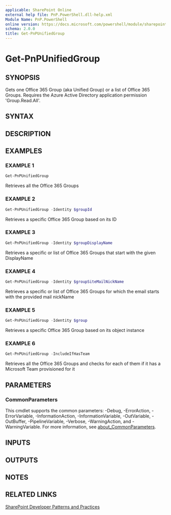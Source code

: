 ```yaml
---
applicable: SharePoint Online
external help file: PnP.PowerShell.dll-help.xml
Module Name: PnP.PowerShell
online version: https://docs.microsoft.com/powershell/module/sharepoint-pnp/get-pnpunifiedgroup
schema: 2.0.0
title: Get-PnPUnifiedGroup
---
```


# Get-PnPUnifiedGroup

## SYNOPSIS
Gets one Office 365 Group (aka Unified Group) or a list of Office 365 Groups. Requires the Azure Active Directory application permission 'Group.Read.All'.

## SYNTAX

## DESCRIPTION

## EXAMPLES

### EXAMPLE 1
```powershell
Get-PnPUnifiedGroup
```

Retrieves all the Office 365 Groups

### EXAMPLE 2
```powershell
Get-PnPUnifiedGroup -Identity $groupId
```

Retrieves a specific Office 365 Group based on its ID

### EXAMPLE 3
```powershell
Get-PnPUnifiedGroup -Identity $groupDisplayName
```

Retrieves a specific or list of Office 365 Groups that start with the given DisplayName

### EXAMPLE 4
```powershell
Get-PnPUnifiedGroup -Identity $groupSiteMailNickName
```

Retrieves a specific or list of Office 365 Groups for which the email starts with the provided mail nickName

### EXAMPLE 5
```powershell
Get-PnPUnifiedGroup -Identity $group
```

Retrieves a specific Office 365 Group based on its object instance

### EXAMPLE 6
```powershell
Get-PnPUnifiedGroup -IncludeIfHasTeam
```

Retrieves all the Office 365 Groups and checks for each of them if it has a Microsoft Team provisioned for it

## PARAMETERS

### CommonParameters
This cmdlet supports the common parameters: -Debug, -ErrorAction, -ErrorVariable, -InformationAction, -InformationVariable, -OutVariable, -OutBuffer, -PipelineVariable, -Verbose, -WarningAction, and -WarningVariable. For more information, see [about_CommonParameters](http://go.microsoft.com/fwlink/?LinkID=113216).

## INPUTS

## OUTPUTS

## NOTES

## RELATED LINKS

[SharePoint Developer Patterns and Practices](https://aka.ms/sppnp)